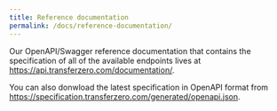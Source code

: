 ```yaml
---
title: Reference documentation
permalink: /docs/reference-documentation/
---
```


Our OpenAPI/Swagger reference documentation that contains the specification of all of the available endpoints lives at <https://api.transferzero.com/documentation/>.

You can also donwload the latest specification in OpenAPI format from <https://specification.transferzero.com/generated/openapi.json>.

